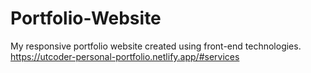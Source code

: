 # Portfolio-Website
My responsive portfolio website created using front-end technologies.
https://utcoder-personal-portfolio.netlify.app/#services
